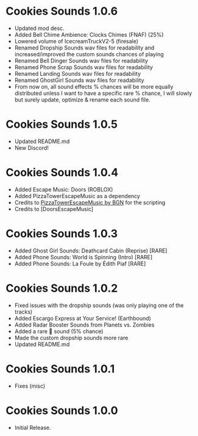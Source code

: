 # Cookies Sounds 1.0.6

- Updated mod desc.
- Added Bell Chime Ambience: Clocks Chimes (FNAF) (25%)
- Lowered volume of IcecreamTruckV2-5 (firesale)
- Renamed Dropship Sounds wav files for readability and increased/improved the custom sounds chances of playing
- Renamed Bell Dinger Sounds wav files for readability
- Renamed Phone Scrap Sounds wav files for readability
- Renamed Landing Sounds wav files for readability
- Renamed GhostGirl Sounds wav files for readability
- From now on, all sound effects % chances will be more equally distributed unless I want to have a specific rare % chance, I will slowly but surely update, optimize & rename each sound file.

# Cookies Sounds 1.0.5

- Updated README.md
- New Discord!

# Cookies Sounds 1.0.4

- Added Escape Music: Doors (ROBLOX)
- Added PizzaTowerEscapeMusic as a dependency
- Credits to [PizzaTowerEscapeMusic by BGN](https://thunderstore.io/c/lethal-company/p/BGN/PizzaTowerEscapeMusic/) for the scripting
- Credits to [DoorsEscapeMusic]

# Cookies Sounds 1.0.3

- Added Ghost Girl Sounds: Deathcard Cabin (Reprise) [RARE]
- Added Phone Sounds: World is Spinning (Intro) [RARE]
- Added Phone Sounds: La Foule by Édith Piaf [RARE]


# Cookies Sounds 1.0.2

- Fixed issues with the dropship sounds (was only playing one of the tracks)
- Added Escargo Express at Your Service! (Earthbound)
- Added Radar Booster Sounds from Planets vs. Zombies
- Added a rare 🔔 sound (5% chance)
- Made the custom dropship sounds more rare
- Updated README.md

# Cookies Sounds 1.0.1

- Fixes (misc)


# Cookies Sounds 1.0.0
- Initial Release.